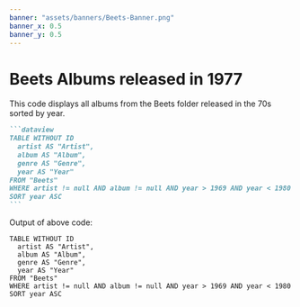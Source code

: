 ```yaml
---
banner: "assets/banners/Beets-Banner.png"
banner_x: 0.5
banner_y: 0.5
---
```


# Beets Albums released in 1977

This code displays all albums from the Beets folder released in the 70s sorted by year.

````markdown
```dataview
TABLE WITHOUT ID
  artist AS "Artist",
  album AS "Album",
  genre AS "Genre",
  year AS "Year"
FROM "Beets"
WHERE artist != null AND album != null AND year > 1969 AND year < 1980
SORT year ASC
```
````

Output of above code:

```dataview
TABLE WITHOUT ID
  artist AS "Artist",
  album AS "Album",
  genre AS "Genre",
  year AS "Year"
FROM "Beets"
WHERE artist != null AND album != null AND year > 1969 AND year < 1980
SORT year ASC
```
